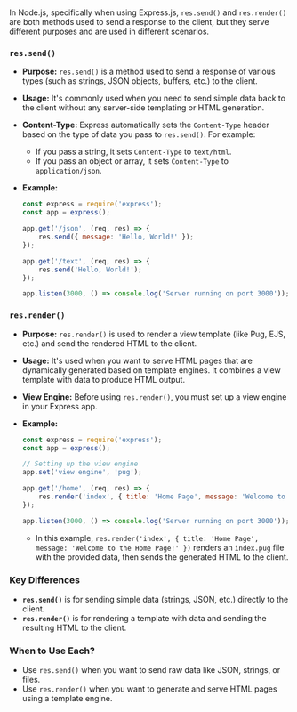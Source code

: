 #

In Node.js, specifically when using Express.js, `res.send()` and `res.render()` are both methods used to send a response to the client, but they serve different purposes and are used in different scenarios.

### `res.send()`

- **Purpose:** `res.send()` is a method used to send a response of various types (such as strings, JSON objects, buffers, etc.) to the client.
- **Usage:** It's commonly used when you need to send simple data back to the client without any server-side templating or HTML generation.
- **Content-Type:** Express automatically sets the `Content-Type` header based on the type of data you pass to `res.send()`. For example:
  - If you pass a string, it sets `Content-Type` to `text/html`.
  - If you pass an object or array, it sets `Content-Type` to `application/json`.
- **Example:**

  ```javascript
  const express = require('express');
  const app = express();

  app.get('/json', (req, res) => {
      res.send({ message: 'Hello, World!' });
  });

  app.get('/text', (req, res) => {
      res.send('Hello, World!');
  });

  app.listen(3000, () => console.log('Server running on port 3000'));
  ```

### `res.render()`

- **Purpose:** `res.render()` is used to render a view template (like Pug, EJS, etc.) and send the rendered HTML to the client.
- **Usage:** It's used when you want to serve HTML pages that are dynamically generated based on template engines. It combines a view template with data to produce HTML output.
- **View Engine:** Before using `res.render()`, you must set up a view engine in your Express app.
- **Example:**

  ```javascript
  const express = require('express');
  const app = express();

  // Setting up the view engine
  app.set('view engine', 'pug');

  app.get('/home', (req, res) => {
      res.render('index', { title: 'Home Page', message: 'Welcome to the Home Page!' });
  });

  app.listen(3000, () => console.log('Server running on port 3000'));
  ```

  - In this example, `res.render('index', { title: 'Home Page', message: 'Welcome to the Home Page!' })` renders an `index.pug` file with the provided data, then sends the generated HTML to the client.

### Key Differences

- **`res.send()`** is for sending simple data (strings, JSON, etc.) directly to the client.
- **`res.render()`** is for rendering a template with data and sending the resulting HTML to the client.

### When to Use Each?

- Use `res.send()` when you want to send raw data like JSON, strings, or files.
- Use `res.render()` when you want to generate and serve HTML pages using a template engine.
